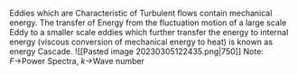   

Eddies which are Characteristic of Turbulent flows contain mechanical energy. The transfer of Energy from the fluctuation motion of a large scale Eddy to a smaller scale eddies which further transfer the energy to internal energy (viscous conversion of mechanical energy to heat) is known as energy Cascade. 
![[Pasted image 20230305122435.png|750]]
Note: $F\rightarrow$Power Spectra, $k\rightarrow$Wave number



